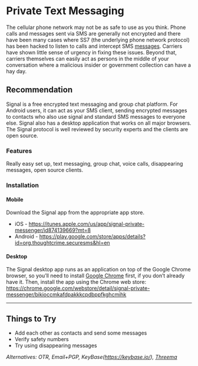 # Private Text Messaging
The cellular phone network may not be as safe to use as you think. Phone calls and messages sent via SMS are generally not encrypted and there have been many cases where SS7 (the underlying phone network protocol) has been hacked to listen to calls and intercept SMS [messages][0]. Carriers have shown little sense of urgency in fixing these issues. Beyond that, carriers themselves can easily act as persons in the middle of your conversation where a malicious insider or government collection can have a hay day.

## Recommendation
Signal is a free encrypted text messaging and group chat platform. For Android users, it can act as your SMS client, sending encrypted messages to contacts who also use signal and standard SMS messages to everyone else. Signal also has a desktop application that works on all major browsers. The Signal protocol is well reviewed by security experts and the clients are open source.

### Features
Really easy set up, text messaging, group chat, voice calls, disappearing messages, open source clients.

### Installation

#### Mobile
Download the Signal app from the appropriate app store.

* iOS - https://itunes.apple.com/us/app/signal-private-messenger/id874139669?mt=8
* Android - https://play.google.com/store/apps/details?id=org.thoughtcrime.securesms&hl=en

#### Desktop
The Signal desktop app runs as an application on top of the Google Chrome browser, so you’ll need to install [Google Chrome](https://www.google.com/chrome/browser/desktop/index.html?brand=CHBD&gclid=Cj0KEQiAk5zEBRD9lfno2dek0tsBEiQAWVKyuGZILnz5gcCVgv5qY48TEWstbbpdz2WDmhUtad7dbmgaAuM78P8HAQ) first, if you don’t already have it. Then, install the app using the Chrome web store: https://chrome.google.com/webstore/detail/signal-private-messenger/bikioccmkafdpakkkcpdbppfkghcmihk

-----

## Things to Try
* Add each other as contacts and send some messages
* Verify safety numbers
* Try using disappearing messages

_Alternatives: OTR, Email+PGP, KeyBase(https://keybase.io/), [Threema](https://threema.ch/en)_

[0]: https://www.kaspersky.com/blog/hacking-cellular-networks/10633/
